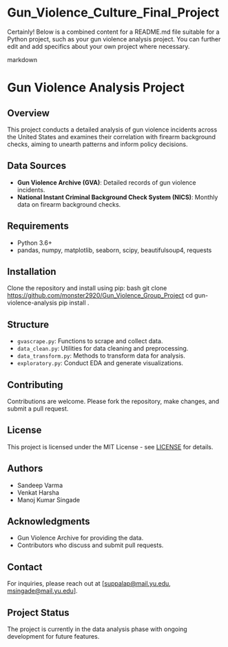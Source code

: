 # Gun_Violence_Culture_Final_Project


Certainly! Below is a combined content for a README.md file suitable for a Python project, such as your gun violence analysis project. You can further edit and add specifics about your own project where necessary.

markdown
# Gun Violence Analysis Project

## Overview
This project conducts a detailed analysis of gun violence incidents across the United States and examines their correlation with firearm background checks, aiming to unearth patterns and inform policy decisions.

## Data Sources
- **Gun Violence Archive (GVA)**: Detailed records of gun violence incidents.
- **National Instant Criminal Background Check System (NICS)**: Monthly data on firearm background checks.

## Requirements
- Python 3.6+
- pandas, numpy, matplotlib, seaborn, scipy, beautifulsoup4, requests

## Installation
Clone the repository and install using pip:
bash
git clone https://github.com/monster2920/Gun_Violence_Group_Project
cd gun-violence-analysis
pip install .


## Structure
- `gvascrape.py`: Functions to scrape and collect data.
- `data_clean.py`: Utilities for data cleaning and preprocessing.
- `data_transform.py`: Methods to transform data for analysis.
- `exploratory.py`: Conduct EDA and generate visualizations.

## Contributing
Contributions are welcome. Please fork the repository, make changes, and submit a pull request.

## License
This project is licensed under the MIT License - see [LICENSE](LICENSE.md) for details.

## Authors
- Sandeep Varma
- Venkat Harsha
- Manoj Kumar Singade

## Acknowledgments
- Gun Violence Archive for providing the data.
- Contributors who discuss and submit pull requests.

## Contact
For inquiries, please reach out at [suppalap@mail.yu.edu, msingade@mail.yu.edu].

## Project Status
The project is currently in the data analysis phase with ongoing development for future features.
